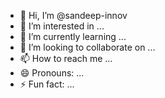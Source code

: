 - 👋 Hi, I’m @sandeep-innov
- 👀 I’m interested in ...
- 🌱 I’m currently learning ...
- 💞️ I’m looking to collaborate on ...
- 📫 How to reach me ...
- 😄 Pronouns: ...
- ⚡ Fun fact: ...

<!---
sandeep-innov/sandeep-innov is a ✨ special ✨ repository because its `README.md` (this file) appears on your GitHub profile.
You can click the Preview link to take a look at your changes.
--->
